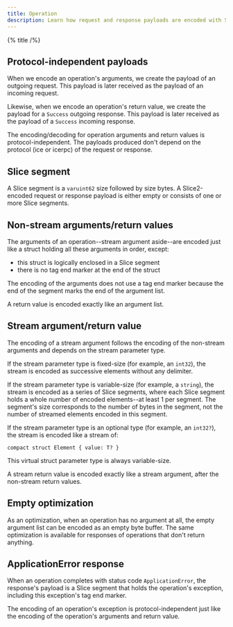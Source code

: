 ```yaml
---
title: Operation
description: Learn how request and response payloads are encoded with Slice.
---
```


{% title /%}

## Protocol-independent payloads

When we encode an operation's arguments, we create the payload of an outgoing request. This payload is later received
as the payload of an incoming request.

Likewise, when we encode an operation's return value, we create the payload for a `Success` outgoing response. This
payload is later received as the payload of a `Success` incoming response.

The encoding/decoding for operation arguments and return values is protocol-independent. The payloads produced don't
depend on the protocol (ice or icerpc) of the request or response.

## Slice segment

A Slice segment is a `varuint62` size followed by size bytes. A Slice2-encoded request or response payload is either
empty or consists of one or more Slice segments.

## Non-stream arguments/return values

The arguments of an operation--stream argument aside--are encoded just like a struct holding all these arguments in
order, except:
 - this struct is logically enclosed in a Slice segment
 - there is no tag end marker at the end of the struct

The encoding of the arguments does not use a tag end marker because the end of the segment marks the end of the
argument list.

A return value is encoded exactly like an argument list.

## Stream argument/return value

The encoding of a stream argument follows the encoding of the non-stream arguments and depends on the stream parameter
type.

If the stream parameter type is fixed-size (for example, an `int32`), the stream is encoded as successive elements
without any delimiter.

If the stream parameter type is variable-size (for example, a `string`), the stream is encoded as a series of Slice
segments, where each Slice segment holds a whole number of encoded elements--at least 1 per segment. The segment's size
corresponds to the number of bytes in the segment, not the number of streamed elements encoded in this segment.

If the stream parameter type is an optional type (for example, an `int32?`), the stream is encoded like a stream of:
```slice
compact struct Element { value: T? }
```
This virtual struct parameter type is always variable-size.

A stream return value is encoded exactly like a stream argument, after the non-stream return values.

## Empty optimization

As an optimization, when an operation has no argument at all, the empty argument list can be encoded as an empty byte
buffer. The same optimization is available for responses of operations that don't return anything.

## ApplicationError response

When an operation completes with status code `ApplicationError`, the response's payload is a Slice segment that holds
the operation's exception, including this exception's tag end marker.

The encoding of an operation's exception is protocol-independent just like the encoding of the operation's arguments
and return value.
